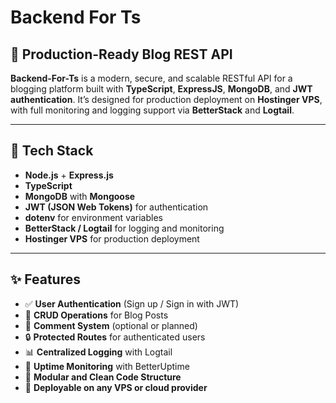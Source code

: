 # Backend For Ts
## 🚀 Production-Ready Blog REST API

**Backend-For-Ts** is a modern, secure, and scalable RESTful API for a blogging platform built with **TypeScript**, **ExpressJS**, **MongoDB**, and **JWT authentication**. It’s designed for production deployment on **Hostinger VPS**, with full monitoring and logging support via **BetterStack** and **Logtail**.

---

## 🧱 Tech Stack

- **Node.js** + **Express.js**
- **TypeScript**
- **MongoDB** with **Mongoose**
- **JWT (JSON Web Tokens)** for authentication
- **dotenv** for environment variables
- **BetterStack / Logtail** for logging and monitoring
- **Hostinger VPS** for production deployment

---

## ✨ Features

- ✅ **User Authentication** (Sign up / Sign in with JWT)
- 📝 **CRUD Operations** for Blog Posts
- 💬 **Comment System** (optional or planned)
- 🔒 **Protected Routes** for authenticated users
- 📊 **Centralized Logging** with Logtail
- 📡 **Uptime Monitoring** with BetterUptime
- 📁 **Modular and Clean Code Structure**
- 🚀 **Deployable on any VPS or cloud provider**
